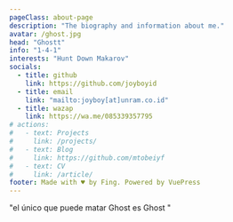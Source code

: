 ```yaml
---
pageClass: about-page
description: "The biography and information about me."
avatar: /ghost.jpg
head: "Ghostt"
info: "1-4-1"
interests: "Hunt Down Makarov"
socials:
  - title: github
    link: https://github.com/joyboyid
  - title: email
    link: "mailto:joyboy[at]unram.co.id"
  - title: wazap
    link: https://wa.me/085339357795
# actions:
#   - text: Projects
#     link: /projects/
#   - text: Blog
#     link: https://github.com/mtobeiyf
#   - text: CV
#     link: /article/
footer: Made with ♥ by Fing. Powered by VuePress
---
```


<AboutCard :frontmatter="$page.frontmatter" >

"el único que puede matar Ghost es Ghost "

</AboutCard>

<style lang="stylus">

.theme-container.about-page .page
  background-color #e6ecf0
  min-height calc(100vh)
  
  .last-updated
    display none

</style>
